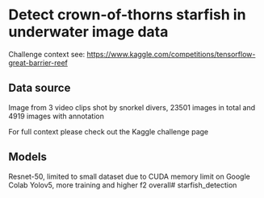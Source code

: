 # Detect crown-of-thorns starfish in underwater image data
Challenge context see: https://www.kaggle.com/competitions/tensorflow-great-barrier-reef

## Data source
Image from 3 video clips shot by snorkel divers, 23501 images in total and 4919 images with annotation

For full context please check out the Kaggle challenge page

## Models
Resnet-50, limited to small dataset due to CUDA memory limit on Google Colab
Yolov5, more training and higher f2 overall#   s t a r f i s h _ d e t e c t i o n  
 